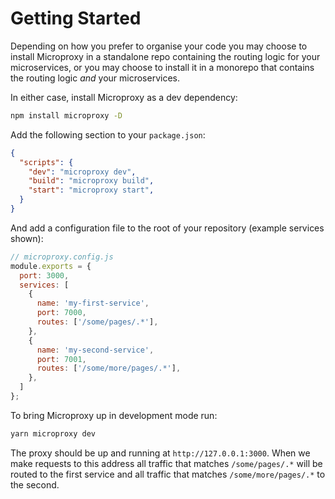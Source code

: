 # Getting Started

Depending on how you prefer to organise your code you may choose to install
Microproxy in a standalone repo containing the routing logic for your
microservices, or you may choose to install it in a monorepo that contains
the routing logic *and* your microservices.

In either case, install Microproxy as a dev dependency:

```sh
npm install microproxy -D
```

Add the following section to your `package.json`:

```json
{
  "scripts": {
    "dev": "microproxy dev",
    "build": "microproxy build",
    "start": "microproxy start",
  }
}
```

And add a configuration file to the root of your repository (example services shown):

```js
// microproxy.config.js
module.exports = {
  port: 3000,
  services: [
    {
      name: 'my-first-service',
      port: 7000,
      routes: ['/some/pages/.*'],
    },
    {
      name: 'my-second-service',
      port: 7001,
      routes: ['/some/more/pages/.*'],
    },
  ]
};
```

To bring Microproxy up in development mode run:

```sh
yarn microproxy dev
```

The proxy should be up and running at `http://127.0.0.1:3000`. When we make
requests to this address all traffic that matches `/some/pages/.*` will be
routed to the first service and all traffic that matches `/some/more/pages/.*`
to the second.
